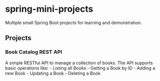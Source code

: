 # spring-mini-projects
Multiple small Spring Boot projects for learning and demonstration. 


## Projects

### Book Catalog REST API
  A simple RESTful API to manage a collection of books. The API supports basic operations like:
    -  Listing all Books
    -  Getting a Book by ID
    -  Adding a new Book
    -  Updating a Book
    -  Deleting a Book
